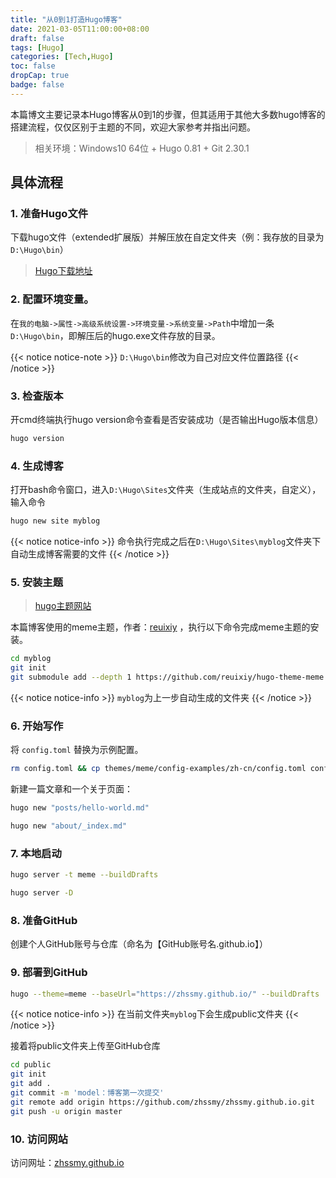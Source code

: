 ```yaml
---
title: "从0到1打造Hugo博客"
date: 2021-03-05T11:00:00+08:00
draft: false
tags: [Hugo]  
categories: [Tech,Hugo]
toc: false
dropCap: true
badge: false
---
```


本篇博文主要记录本Hugo博客从0到1的步骤，但其适用于其他大多数hugo博客的搭建流程，仅仅区别于主题的不同，欢迎大家参考并指出问题。

> 相关环境：Windows10 64位 + Hugo 0.81 + Git 2.30.1


## 具体流程

### 1. 准备Hugo文件

下载hugo文件（extended扩展版）并解压放在自定文件夹（例：我存放的目录为`D:\Hugo\bin`）

> [Hugo下载地址](https://github.com/gohugoio/hugo/releases)

### 2. 配置环境变量。

在`我的电脑->属性->高级系统设置->环境变量->系统变量->Path`中增加一条`D:\Hugo\bin`，即解压后的hugo.exe文件存放的目录。

{{< notice notice-note >}}
`D:\Hugo\bin`修改为自己对应文件位置路径
{{< /notice >}}

### 3. 检查版本

开cmd终端执行hugo version命令查看是否安装成功（是否输出Hugo版本信息）

```bash
hugo version
```

### 4. 生成博客

打开bash命令窗口，进入`D:\Hugo\Sites`文件夹（生成站点的文件夹，自定义），输入命令

```bash
hugo new site myblog
```

{{< notice notice-info >}}
命令执行完成之后在`D:\Hugo\Sites\myblog`文件夹下自动生成博客需要的文件
{{< /notice >}}

### 5. 安装主题

> [hugo主题网站](https://themes.gohugo.io/)

本篇博客使用的meme主题，作者：[reuixiy](https://io-oi.me) ，执行以下命令完成meme主题的安装。

```bash
cd myblog
git init
git submodule add --depth 1 https://github.com/reuixiy/hugo-theme-meme.git themes/meme
```

{{< notice notice-info >}}
`myblog`为上一步自动生成的文件夹
{{< /notice >}}

### 6. 开始写作

将 `config.toml` 替换为示例配置。

```bash
rm config.toml && cp themes/meme/config-examples/zh-cn/config.toml config.toml
```

新建一篇文章和一个关于页面：

```bash
hugo new "posts/hello-world.md"
```
```bash
hugo new "about/_index.md"
```

### 7. 本地启动

```bash
hugo server -t meme --buildDrafts
```

```bash
hugo server -D
```

### 8. 准备GitHub

创建个人GitHub账号与仓库（命名为【GitHub账号名.github.io】）


### 9. 部署到GitHub

```bash
hugo --theme=meme --baseUrl="https://zhssmy.github.io/" --buildDrafts
```
{{< notice notice-info >}}
在当前文件夹`myblog`下会生成public文件夹
{{< /notice >}}

接着将public文件夹上传至GitHub仓库

```bash
cd public
git init
git add .
git commit -m 'model：博客第一次提交'
git remote add origin https://github.com/zhssmy/zhssmy.github.io.git
git push -u origin master
```

### 10. 访问网站

访问网址：[zhssmy.github.io](https://zhssmy.github.io)
